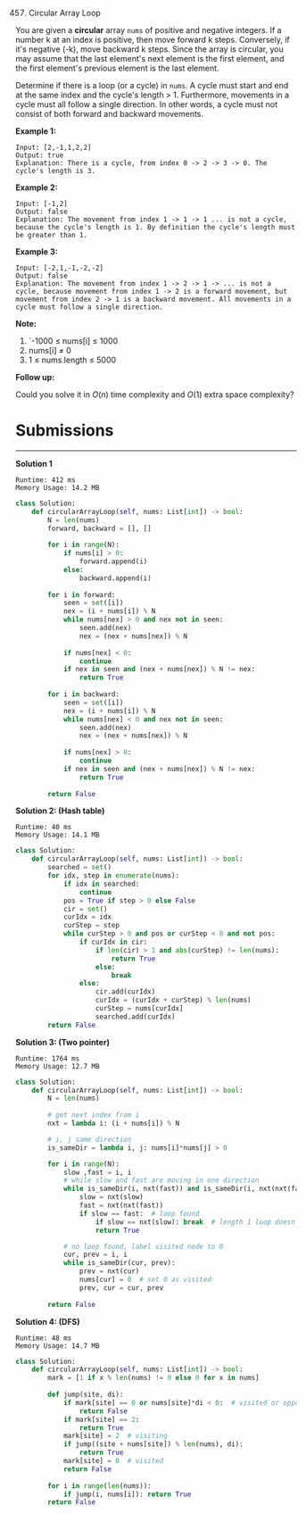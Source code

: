 457. Circular Array Loop

You are given a **circular** array `nums` of positive and negative integers. If a number k at an index is positive, then move forward k steps. Conversely, if it's negative (-k), move backward k steps. Since the array is circular, you may assume that the last element's next element is the first element, and the first element's previous element is the last element.

Determine if there is a loop (or a cycle) in `nums`. A cycle must start and end at the same index and the cycle's length > 1. Furthermore, movements in a cycle must all follow a single direction. In other words, a cycle must not consist of both forward and backward movements.

**Example 1:**
```
Input: [2,-1,1,2,2]
Output: true
Explanation: There is a cycle, from index 0 -> 2 -> 3 -> 0. The cycle's length is 3.
```
**Example 2:**
```
Input: [-1,2]
Output: false
Explanation: The movement from index 1 -> 1 -> 1 ... is not a cycle, because the cycle's length is 1. By definition the cycle's length must be greater than 1.
```
**Example 3:**
```
Input: [-2,1,-1,-2,-2]
Output: false
Explanation: The movement from index 1 -> 2 -> 1 -> ... is not a cycle, because movement from index 1 -> 2 is a forward movement, but movement from index 2 -> 1 is a backward movement. All movements in a cycle must follow a single direction.
``` 

**Note:**

1. `-1000 ≤ nums[i] ≤ 1000
1. nums[i] ≠ 0
1. 1 ≤ nums.length ≤ 5000
 

**Follow up:**

Could you solve it in $O(n)$ time complexity and $O(1)$ extra space complexity?

# Submissions
---
**Solution 1**
```
Runtime: 412 ms
Memory Usage: 14.2 MB
```
```python
class Solution:
    def circularArrayLoop(self, nums: List[int]) -> bool:
        N = len(nums)
        forward, backward = [], []
        
        for i in range(N):
            if nums[i] > 0:
                forward.append(i)
            else:
                backward.append(i)
                
        for i in forward:
            seen = set([i])
            nex = (i + nums[i]) % N
            while nums[nex] > 0 and nex not in seen:    
                seen.add(nex)
                nex = (nex + nums[nex]) % N
            
            if nums[nex] < 0:
                continue
            if nex in seen and (nex + nums[nex]) % N != nex:
                return True
            
        for i in backward:
            seen = set([i])
            nex = (i + nums[i]) % N
            while nums[nex] < 0 and nex not in seen:    
                seen.add(nex)
                nex = (nex + nums[nex]) % N
            
            if nums[nex] > 0:
                continue
            if nex in seen and (nex + nums[nex]) % N != nex:
                return True
            
        return False
```

**Solution 2: (Hash table)**
```
Runtime: 40 ms
Memory Usage: 14.1 MB
```
```python
class Solution:
    def circularArrayLoop(self, nums: List[int]) -> bool:
        searched = set()
        for idx, step in enumerate(nums):
            if idx in searched:
                continue
            pos = True if step > 0 else False
            cir = set()
            curIdx = idx
            curStep = step
            while curStep > 0 and pos or curStep < 0 and not pos:
                if curIdx in cir:
                    if len(cir) > 1 and abs(curStep) != len(nums):
                        return True
                    else:
                        break
                else:
                    cir.add(curIdx)
                    curIdx = (curIdx + curStep) % len(nums) 
                    curStep = nums[curIdx]
                    searched.add(curIdx)
        return False
```

**Solution 3: (Two pointer)**
```
Runtime: 1764 ms
Memory Usage: 12.7 MB
```
```python
class Solution:
    def circularArrayLoop(self, nums: List[int]) -> bool:
        N = len(nums)    
    
        # get next index from i
        nxt = lambda i: (i + nums[i]) % N

        # i, j same direction
        is_sameDir = lambda i, j: nums[i]*nums[j] > 0

        for i in range(N):
            slow ,fast = i, i
            # while slow and fast are moving in one direction
            while is_sameDir(i, nxt(fast)) and is_sameDir(i, nxt(nxt(fast))):
                slow = nxt(slow)
                fast = nxt(nxt(fast))
                if slow == fast:  # loop found
                    if slow == nxt(slow): break  # length 1 loop doesn't count
                    return True

            # no loop found, label visited node to 0
            cur, prev = i, i
            while is_sameDir(cur, prev):
                prev = nxt(cur)
                nums[cur] = 0  # set 0 as visited
                prev, cur = cur, prev
              
        return False
```

**Solution 4: (DFS)**
```
Runtime: 48 ms
Memory Usage: 14.7 MB
```
```python
class Solution:
    def circularArrayLoop(self, nums: List[int]) -> bool:
        mark = [1 if x % len(nums) != 0 else 0 for x in nums]
        
        def jump(site, di):
            if mark[site] == 0 or nums[site]*di < 0:  # visited or opposite direction
                return False
            if mark[site] == 2:  
                return True
            mark[site] = 2  # visiting
            if jump((site + nums[site]) % len(nums), di):
                return True
            mark[site] = 0  # visited
            return False
            
        for i in range(len(nums)):
            if jump(i, nums[i]): return True
        return False
```